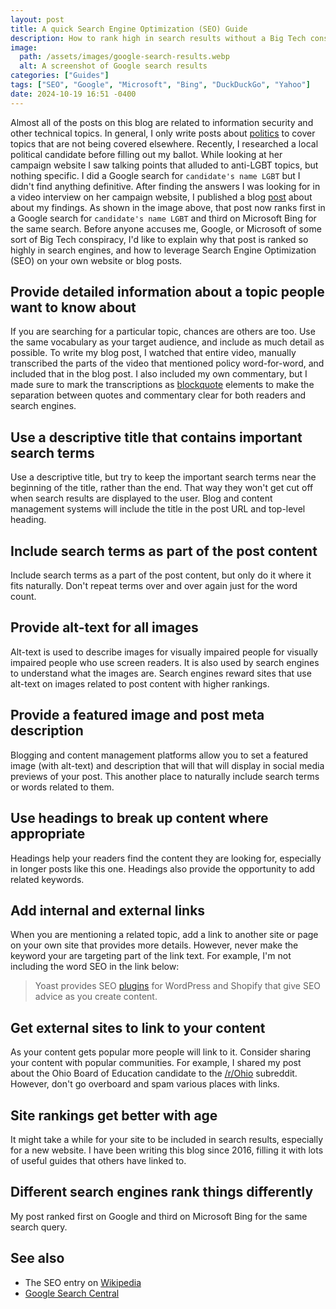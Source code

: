 ```yaml
---
layout: post
title: A quick Search Engine Optimization (SEO) Guide
description: How to rank high in search results without a Big Tech conspiracy
image:
  path: /assets/images/google-search-results.webp
  alt: A screenshot of Google search results
categories: ["Guides"]
tags: ["SEO", "Google", "Microsoft", "Bing", "DuckDuckGo", "Yahoo"]
date: 2024-10-19 16:51 -0400
---
```


Almost all of the posts on this blog are related to information security and other technical topics. In general, I only write posts about [politics][politics] to cover topics that are not being covered elsewhere. Recently, I researched a local political candidate before filling out my ballot. While looking at her campaign website I saw talking points that alluded to anti-LGBT topics, but nothing specific. I did a Google search for `candidate's name LGBT` but I didn't find anything definitive. After finding the answers I was looking for in a video interview on her campaign website, I published a blog [post][post] about about my findings. As shown in the image above, that post now ranks first in a Google search for `candidate's name LGBT` and third on Microsoft Bing for the same search. Before anyone accuses me, Google, or Microsoft of some sort of Big Tech conspiracy, I'd like to explain why that post is ranked so highly in search engines, and how to leverage Search Engine Optimization (SEO) on your own website or blog posts.

## Provide detailed information about a topic people want to know about

If you are searching for a particular topic, chances are others are too. Use the same vocabulary as your target audience, and include as much detail as possible. To write my blog post, I watched that entire video, manually transcribed the parts of the video that mentioned policy word-for-word, and included that in the blog post. I also included my own commentary, but I made sure to mark the transcriptions as [blockquote][blockquote] elements to make the separation between quotes and commentary clear for both readers and search engines.

## Use a descriptive title that contains important search terms

Use a descriptive title, but try to keep the important search terms near the beginning of the title, rather than the end. That way they won't get cut off when search results are displayed to the user. Blog and content management systems will include the title in the post URL and top-level heading.

## Include search terms as part of the post content

Include search terms as a part of the post content, but only do it where it fits naturally. Don't repeat terms over and over again just for the word count.

## Provide alt-text for all images

Alt-text is used to describe images for visually impaired people for visually impaired people who use screen readers. It is also used by search engines to understand what the images are. Search engines reward sites that use alt-text on images related to post content with higher rankings.

## Provide a featured image and post meta description

Blogging and content management platforms allow you to set a featured image (with alt-text) and description that will that will display in social media previews of your post. This another place to naturally include search terms or words related to them.

## Use headings to break up content where appropriate

Headings help your readers find the content they are looking for, especially in longer posts like this one. Headings also provide the opportunity to add related keywords.

## Add internal and external links

When you are mentioning a related topic, add a link to another site or page on your own site that provides more details. However, never make the keyword your are targeting part of the link text. For example, I'm not including the word SEO in the link below:

> Yoast provides SEO [plugins][yoast] for WordPress and Shopify that give SEO advice as you create content.

## Get external sites to link to your content

As your content gets popular more people will link to it. Consider sharing your content with popular communities. For example, I shared my post about the Ohio Board of Education candidate to the [/r/Ohio][reddit] subreddit. However, don't go overboard and spam various places with links.

## Site rankings get better with age

It might take a while for your site to be included in search results, especially for a new website. I have been writing this blog since 2016, filling it with lots of useful guides that others have linked to.

## Different search engines rank things differently

My post ranked first on Google and third on Microsoft Bing for the same search query.

## See also

- The SEO entry on [Wikipedia][wikipedia]
- [Google Search Central][searchconsole]

[post]: /posts/hava-laudon-spouts-false-anti-lgbt-conspiracy-theory-to-justify-evangelical-control-of-public-education/
[politics]: /categories/politics/
[blockquote]: https://developer.mozilla.org/en-US/docs/Web/HTML/Element/blockquote
[yoast]: https://yoast.com/
[wikipedia]: https://en.wikipedia.org/wiki/SEO
[searchconsole]: https://developers.google.com/search/docs
[reddit]: https://www.reddit.com/r/Ohio/comments/1g3s1ew/ohio_school_board_candidate_spouts_a_false/
